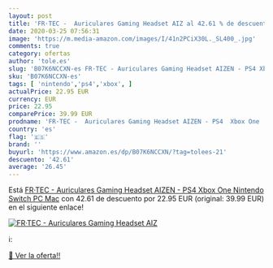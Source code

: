 ```yaml
---
layout: post
title: 'FR·TEC -  Auriculares Gaming Headset AIZ al 42.61 % de descuento'
date: 2020-03-25 07:56:31
image: 'https://m.media-amazon.com/images/I/41n2PCiX30L._SL400_.jpg'
comments: true
category: ofertas
author: 'tole.es'
slug: 'B07K6NCCXN-es FR·TEC - Auriculares Gaming Headset AIZEN - PS4 Xbox One...'
sku: 'B07K6NCCXN-es'
tags: [ 'nintendo','ps4','xbox', ]
actualPrice: 22.95 EUR
currency: EUR
price: 22.95
comparePrice: 39.99 EUR
prodname: 'FR·TEC -  Auriculares Gaming Headset AIZEN - PS4  Xbox One  Nintendo Switch  PC  Mac'
country: 'es'
flag: '🇪🇸'
brand: ''
buyurl: 'https://www.amazon.es/dp/B07K6NCCXN/?tag=tolees-21'
descuento: '42.61'
average: '26.45'
---
```


Está [FR·TEC -  Auriculares Gaming Headset AIZEN - PS4  Xbox One  Nintendo Switch  PC  Mac](https://www.amazon.es/dp/B07K6NCCXN/?tag=tolees-21) con 42.61 de descuento por 22.95 EUR (original: 39.99 EUR) en el siguiente enlace!

[![FR·TEC -  Auriculares Gaming Headset AIZ](https://m.media-amazon.com/images/I/41n2PCiX30L._SL400_.jpg)](https://www.amazon.es/dp/B07K6NCCXN/?tag=tolees-21)

ℹ️:


[🛒 Ver la oferta!!](https://www.amazon.es/dp/B07K6NCCXN/?tag=tolees-21)

